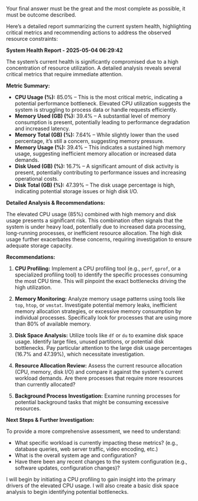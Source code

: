 Your final answer must be the great and the most complete as possible, it must be outcome described.

Here’s a detailed report summarizing the current system health, highlighting critical metrics and recommending actions to address the observed resource constraints:

**System Health Report - 2025-05-04 06:29:42**

The system’s current health is significantly compromised due to a high concentration of resource utilization. A detailed analysis reveals several critical metrics that require immediate attention.

**Metric Summary:**

*   **CPU Usage (%):** 85.0% – This is the most critical metric, indicating a potential performance bottleneck. Elevated CPU utilization suggests the system is struggling to process data or handle requests efficiently.
*   **Memory Used (GB) (%):** 39.4% – A substantial level of memory consumption is present, potentially leading to performance degradation and increased latency.
*   **Memory Total (GB) (%):** 7.64% – While slightly lower than the used percentage, it’s still a concern, suggesting memory pressure.
*   **Memory Usage (%):** 39.4% – This indicates a sustained high memory usage, suggesting inefficient memory allocation or increased data demands.
*   **Disk Used (GB) (%):** 16.7% – A significant amount of disk activity is present, potentially contributing to performance issues and increasing operational costs.
*   **Disk Total (GB) (%):** 47.39% – The disk usage percentage is high, indicating potential storage issues or high disk I/O.

**Detailed Analysis & Recommendations:**

The elevated CPU usage (85%) combined with high memory and disk usage presents a significant risk. This combination often signals that the system is under heavy load, potentially due to increased data processing, long-running processes, or inefficient resource allocation.  The high disk usage further exacerbates these concerns, requiring investigation to ensure adequate storage capacity.

**Recommendations:**

1.  **CPU Profiling:** Implement a CPU profiling tool (e.g., `perf`, `gprof`, or a specialized profiling tool) to identify the specific processes consuming the most CPU time. This will pinpoint the exact bottlenecks driving the high utilization.

2.  **Memory Monitoring:** Analyze memory usage patterns using tools like `top`, `htop`, or `vmstat`.  Investigate potential memory leaks, inefficient memory allocation strategies, or excessive memory consumption by individual processes.  Specifically look for processes that are using more than 80% of available memory.

3.  **Disk Space Analysis:** Utilize tools like `df` or `du` to examine disk space usage.  Identify large files, unused partitions, or potential disk bottlenecks.  Pay particular attention to the large disk usage percentages (16.7% and 47.39%), which necessitate investigation.

4.  **Resource Allocation Review:** Assess the current resource allocation (CPU, memory, disk I/O) and compare it against the system's current workload demands. Are there processes that require more resources than currently allocated?

5.  **Background Process Investigation:** Examine running processes for potential background tasks that might be consuming excessive resources.

**Next Steps & Further Investigation:**

To provide a more comprehensive assessment, we need to understand:

*   What specific workload is currently impacting these metrics? (e.g., database queries, web server traffic, video encoding, etc.)
*   What is the overall system age and configuration?
*   Have there been any recent changes to the system configuration (e.g., software updates, configuration changes)?

I will begin by initiating a CPU profiling to gain insight into the primary drivers of the elevated CPU usage.  I will also create a basic disk space analysis to begin identifying potential bottlenecks.